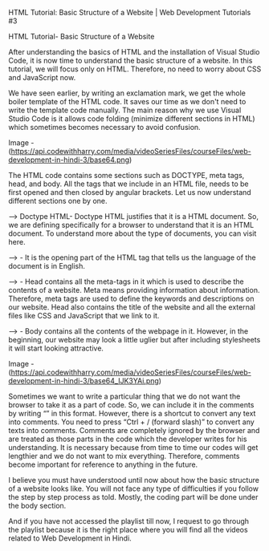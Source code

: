 HTML Tutorial: Basic Structure of a Website | Web Development Tutorials #3

HTML Tutorial- Basic Structure of a Website

After understanding the basics of HTML and the installation of Visual Studio Code, it is now time to understand the basic structure of a website. In this tutorial, we will focus only on HTML. Therefore, no need to worry about CSS and JavaScript now.

We have seen earlier, by writing an exclamation mark, we get the whole boiler template of the HTML code. It saves our time as we don't need to write the template code manually. The main reason why we use Visual Studio Code is it allows code folding (minimize different sections in HTML) which sometimes becomes necessary to avoid confusion.

Image - (https://api.codewithharry.com/media/videoSeriesFiles/courseFiles/web-development-in-hindi-3/base64.png)

The HTML code contains some sections such as DOCTYPE, meta tags, head, and body. All the tags that we include in an HTML file, needs to be first opened and then closed by angular brackets. Let us now understand different sections one by one.

--> Doctype HTML- Doctype HTML justifies that it is a HTML document. So, we are defining specifically for a browser to understand that it is an HTML document. To understand more about the type of documents, you can visit here.

--><html lang= “en”> - It is the opening part of the HTML tag that tells us the language of the document is in English.

--><head> - Head contains all the meta-tags in it which is used to describe the contents of a website. Meta means providing information about information. Therefore, meta tags are used to define the keywords and descriptions on our website. Head also contains the title of the website and all the external files like CSS and JavaScript that we link to it.

--><body> - Body contains all the contents of the webpage in it. However, in the beginning, our website may look a little uglier but after including stylesheets it will start looking attractive. 

Image - (https://api.codewithharry.com/media/videoSeriesFiles/courseFiles/web-development-in-hindi-3/base64_IJK3YAi.png)

Sometimes we want to write a particular thing that we do not want the browser to take it as a part of code. So, we can include it in the comments by writing “<!-- Your text -->” in this format. However, there is a shortcut to convert any text into comments. You need to press “Ctrl + / (forward slash)” to convert any texts into comments. Comments are completely ignored by the browser and are treated as those parts in the code which the developer writes for his understanding. It is necessary because from time to time our codes will get lengthier and we do not want to mix everything. Therefore, comments become important for reference to anything in the future. 

I believe you must have understood until now about how the basic structure of a website looks like. You will not face any type of difficulties if you follow the step by step process as told. Mostly, the coding part will be done under the body section. 

And if you have not accessed the playlist till now, I request to go through the playlist because it is the right place where you will find all the videos related to Web Development in Hindi.